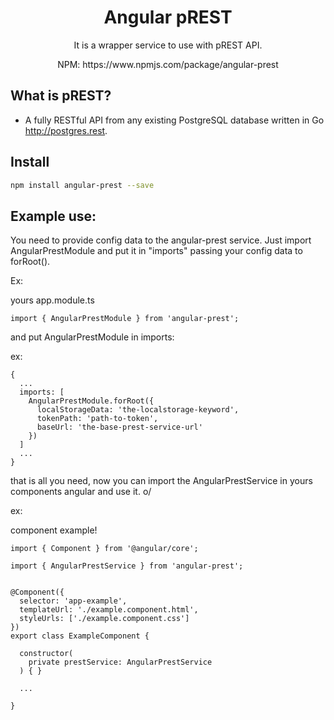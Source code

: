 <p align="center">
  <h1 align="center">Angular pREST</h1>
  <p align="center">It is a wrapper service to use with pREST API.</p>
  <p align="center">NPM: https://www.npmjs.com/package/angular-prest</p>
</p>

## What is pREST?

- A fully RESTful API from any existing PostgreSQL database written in Go http://postgres.rest.

## Install

```bash
npm install angular-prest --save
```

## Example use:

You need to provide config data to the angular-prest service. Just import AngularPrestModule and put it in "imports" passing your config data to forRoot().

Ex:

yours app.module.ts

```
import { AngularPrestModule } from 'angular-prest';
```

and put AngularPrestModule in imports:

ex:
```
{
  ...
  imports: [
    AngularPrestModule.forRoot({
      localStorageData: 'the-localstorage-keyword',
      tokenPath: 'path-to-token',
      baseUrl: 'the-base-prest-service-url'
    })
  ]
  ...
}
```

that is all you need, now you can import the AngularPrestService in yours components angular and use it. o/

ex:

component example!
```
import { Component } from '@angular/core';

import { AngularPrestService } from 'angular-prest';


@Component({
  selector: 'app-example',
  templateUrl: './example.component.html',
  styleUrls: ['./example.component.css']
})
export class ExampleComponent {

  constructor(
    private prestService: AngularPrestService
  ) { }

  ...

}
```
